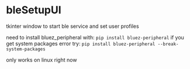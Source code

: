 # bleSetupUI
tkinter window to start ble service and set user profiles

need to install bluez_peripheral with:
```pip install bluez-peripheral```
if you get system packages error try:
```pip install bluez-peripheral --break-system-packages```


only works on linux right now

